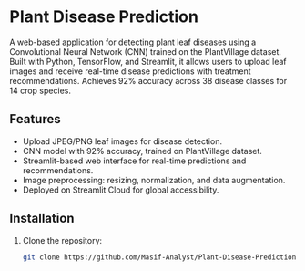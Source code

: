 # Plant Disease Prediction

A web-based application for detecting plant leaf diseases using a Convolutional Neural Network (CNN) trained on the PlantVillage dataset. Built with Python, TensorFlow, and Streamlit, it allows users to upload leaf images and receive real-time disease predictions with treatment recommendations. Achieves 92% accuracy across 38 disease classes for 14 crop species.

## Features
- Upload JPEG/PNG leaf images for disease detection.
- CNN model with 92% accuracy, trained on PlantVillage dataset.
- Streamlit-based web interface for real-time predictions and recommendations.
- Image preprocessing: resizing, normalization, and data augmentation.
- Deployed on Streamlit Cloud for global accessibility.

## Installation
1. Clone the repository:
   ```bash
   git clone https://github.com/Masif-Analyst/Plant-Disease-Prediction.git
